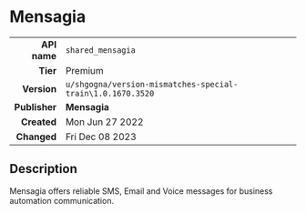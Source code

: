 # Mensagia
| | |
|-:|-|
|**API name**|`shared_mensagia`|
|**Tier**|Premium|
|**Version**|`u/shgogna/version-mismatches-special-train\1.0.1670.3520`|
|**Publisher**|**Mensagia**|
|**Created**|Mon Jun 27 2022|
|**Changed**|Fri Dec 08 2023|

## Description
Mensagia offers reliable SMS, Email and Voice messages for business automation communication.

